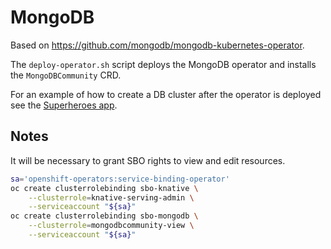 # MongoDB

Based on <https://github.com/mongodb/mongodb-kubernetes-operator>.

The `deploy-operator.sh` script deploys the MongoDB operator and installs the `MongoDBCommunity` CRD.

For an example of how to create a DB cluster after the operator is deployed see
the [Superheroes app](./../../apps/superheroes/rest-fights).

## Notes

It will be necessary to grant SBO rights to view and edit resources.

```bash
sa='openshift-operators:service-binding-operator'
oc create clusterrolebinding sbo-knative \
    --clusterrole=knative-serving-admin \
    --serviceaccount "${sa}"
oc create clusterrolebinding sbo-mongodb \
    --clusterrole=mongodbcommunity-view \
    --serviceaccount "${sa}"
```